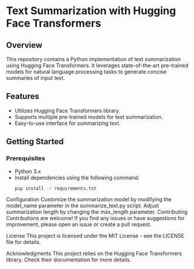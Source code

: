 # Text Summarization with Hugging Face Transformers

## Overview

This repository contains a Python implementation of text summarization using Hugging Face Transformers. It leverages state-of-the-art pre-trained models for natural language processing tasks to generate concise summaries of input text.

## Features

- Utilizes Hugging Face Transformers library.
- Supports multiple pre-trained models for text summarization.
- Easy-to-use interface for summarizing text.

## Getting Started

### Prerequisites

- Python 3.x
- Install dependencies using the following command:
  ```bash
  pip install -r requirements.txt

Configuration
Customize the summarization model by modifying the model_name parameter in the summarize_text.py script.
Adjust summarization length by changing the max_length parameter.
Contributing
Contributions are welcome! If you find any issues or have suggestions for improvement, please open an issue or create a pull request.

License
This project is licensed under the MIT License - see the LICENSE file for details.

Acknowledgments
This project relies on the Hugging Face Transformers library. Check their documentation for more details.
